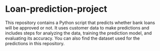 # Loan-prediction-project
This repository contains a Python script that predicts whether bank loans will be approved or not. It uses customer data to make predictions and includes steps for analyzing the data, training the prediction model, and evaluating its accuracy. You can also find the dataset used for the predictions in this repository.
